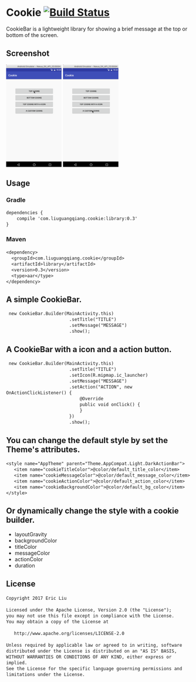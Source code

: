 Cookie [![Build Status](https://travis-ci.org/liuguangqiang/SwipeBack.png?branch=master)](https://travis-ci.org/liuguangqiang/CookieBar)
==============================================
CookieBar is a lightweight library for showing a brief message at the top or bottom of the screen.

## Screenshot
<img src="arts/default.gif" width="30%"> <img src="arts/custom.gif" width="30%">

## Usage
### Gradle

```
dependencies {
   	compile 'com.liuguangqiang.cookie:library:0.3'
}
```

### Maven
```
<dependency>
  <groupId>com.liuguangqiang.cookie</groupId>
  <artifactId>library</artifactId>
  <version>0.3</version>
  <type>aar</type>
</dependency>
```

## A simple CookieBar.
```
 new CookieBar.Builder(MainActivity.this)
                        .setTitle("TITLE")
                        .setMessage("MESSAGE")
                        .show();
```

## A CookieBar with a icon and a action button.
```
 new CookieBar.Builder(MainActivity.this)
                        .setTitle("TITLE")
                        .setIcon(R.mipmap.ic_launcher)
                        .setMessage("MESSAGE")
                        .setAction("ACTION", new OnActionClickListener() {
                            @Override
                            public void onClick() {
                            }
                        })
                        .show();
```

## You can change the default style by set the Theme's attributes.

```
<style name="AppTheme" parent="Theme.AppCompat.Light.DarkActionBar">
   <item name="cookieTitleColor">@color/default_title_color</item>
   <item name="cookieMessageColor">@color/default_message_color</item>
   <item name="cookieActionColor">@color/default_action_color</item>
   <item name="cookieBackgroundColor">@color/default_bg_color</item>
</style>
```

## Or dynamically change the style with a cookie builder.
 * layoutGravity
 * backgroundColor
 * titleColor
 * messageColor
 * actionColor
 * duration

## License

    Copyright 2017 Eric Liu

    Licensed under the Apache License, Version 2.0 (the "License");
    you may not use this file except in compliance with the License.
    You may obtain a copy of the License at

       http://www.apache.org/licenses/LICENSE-2.0

    Unless required by applicable law or agreed to in writing, software
    distributed under the License is distributed on an "AS IS" BASIS,
    WITHOUT WARRANTIES OR CONDITIONS OF ANY KIND, either express or implied.
    See the License for the specific language governing permissions and
    limitations under the License.
